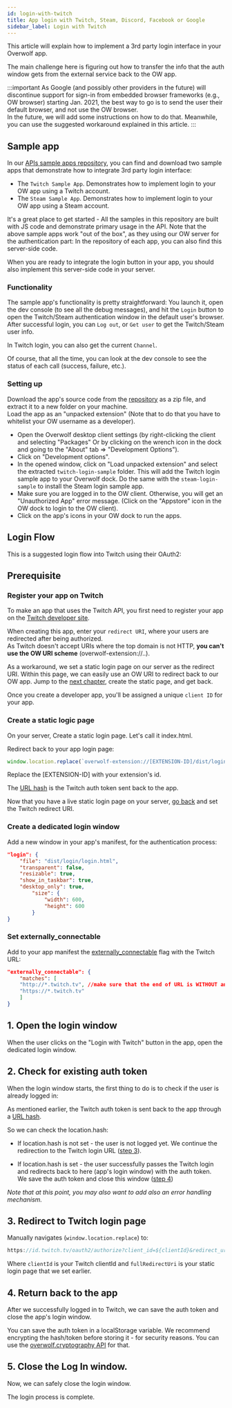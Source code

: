 ```yaml
---
id: login-with-twitch
title: App login with Twitch, Steam, Discord, Facebook or Google
sidebar_label: Login with Twitch
---
```


This article will explain how to implement a 3rd party login interface in your Overwolf app.  

The main challenge here is figuring out how to transfer the info that the auth window gets from the external service back to the OW app.

:::important
As Google (and possibly other providers in the future) will discontinue support for sign-in from embedded browser frameworks (e.g., OW browser) starting Jan. 2021, the best way to go is to send the user their default browser, and not use the OW browser.  
In the future, we will add some instructions on how to do that. Meanwhile, you can use the suggested workaround explained in this article.
:::

## Sample app

In our [APIs sample apps repository](https://github.com/overwolf/apis-sample-apps), you can find and download two sample apps that demonstrate how to integrate 3rd party login interface: 

* The `Twitch Sample App`. Demonstrates how to implement login to your OW app using a Twitch account.
* The `Steam Sample App`. Demonstrates how to implement login to your OW app using a Steam account.

It's a great place to get started - All the samples in this repository are built with JS code and demonstrate primary usage in the API.
Note that the above sample apps work "out of the box", as they using our OW server for the authentication part:
In the repository of each app, you can also find this server-side code. 

When you are ready to integrate the login button in your app, you should also implement this server-side code in your server.

### Functionality

The sample app's functionality is pretty straightforward: You launch it, open the dev console (to see all the debug messages), and hit the `Login` button to open the Twitch/Steam authentication window in the default user's browser. After successful login, you can `Log out`, or `Get user` to get the Twitch/Steam user info.

In Twitch login, you can also get the current `Channel`.

Of course, that all the time, you can look at the dev console to see the status of each call (success, failure, etc.). 

### Setting up

Download the app's source code from the [repository](https://github.com/overwolf/apis-sample-apps) as a zip file, and extract it to a new folder on your machine.  
Load the app as an "unpacked extension" (Note that to do that you have to whitelist your OW username as a developer).

* Open the Overwolf desktop client settings (by right-clicking the client and selecting "Packages" Or by clicking on the wrench icon in the dock and going to the "About" tab => "Development Options").
* Click on "Development options".
* In the opened window, click on "Load unpacked extension" and select the extracted `twitch-login-sample` folder. This will add the Twitch login sample app to your Overwolf dock. Do the same with the `steam-login-sample` to install the Steam login sample app.
* Make sure you are logged in to the OW client. Otherwise, you will get an "Unauthorized App" error message. (Click on the "Appstore" icon in the OW dock to login to the OW client).
* Click on the app's icons in your OW dock to run the apps.

## Login Flow

This is a suggested login flow into Twitch using their OAuth2:

## Prerequisite

### Register your app on Twitch

To make an app that uses the Twitch API, you first need to register your app on the [Twitch developer site](https://dev.twitch.tv/dashboard/apps/create).  

When creating this app, enter your `redirect URI`, where your users are redirected after being authorized.  
As Twitch doesn't accept URIs where the top domain is not HTTP, **you can't use the OW URI scheme** (overwolf-extension://..).  

As a workaround, we set a static login page on our server as the redirect URI. Within this page, we can easily use an OW URI to redirect back to our OW app. Jump to the [next chapter](#create-a-static-logic-page), create the static page, and get back. 

Once you create a developer app, you'll be assigned a unique `client ID` for your app.

### Create a static logic page

On your server, Create a static login page. Let's call it index.html.

Redirect back to your app login page:

```js
window.location.replace(`overwolf-extension://[EXTENSION-ID]/dist/login/login.html${location.hash}`);
```

Replace the [EXTENSION-ID] with your extension's id.  

The [URL hash](https://www.w3schools.com/jsref/prop_loc_hash.asp) is the Twitch auth token sent back to the app.

Now that you have a live static login page on your server, [go back](#register-your-app-on-twitch) and set the Twitch redirect URI.

### Create a dedicated login window

Add a new window in your app's manifest, for the authentication process:

```json
"login": {
    "file": "dist/login/login.html",
    "transparent": false,
    "resizable": true,
    "show_in_taskbar": true,
    "desktop_only": true,
        "size": {
            "width": 600,
            "height": 600
        }
}
```

### Set externally_connectable

Add to your app manifest the [externally_connectable](../api/manifest-json#externally_connectable) flag with the Twitch URL:

```json
"externally_connectable": {
    "matches": [
    "http://*.twitch.tv", //make sure that the end of URL is WITHOUT any slash/backslash
    "https://*.twitch.tv"
    ]
}
```

## 1. Open the login window

When the user clicks on the "Login with Twitch" button in the app, open the dedicated login window.

## 2. Check for existing auth token

When the login window starts, the first thing to do is to check if the user is already logged in:  

As mentioned earlier, the Twitch auth token is sent back to the app through a [URL hash](https://www.w3schools.com/jsref/prop_loc_hash.asp).

So we can check the location.hash: 

* If location.hash is not set - the user is not logged yet. We continue the redirection to the Twitch login URL ([step 3](#3-redirect-to-twitch-login-page)).

* If location.hash is set - the user successfully passes the Twitch login and redirects back to here (app's login window) with the auth token.  
  We save the auth token and close this window ([step 4](#4-return-back-to-the-app))

*Note that at this point, you may also want to add also an error handling mechanism.*

## 3. Redirect to Twitch login page

Manually navigates (`window.location.replace`) to: 

```js
https://id.twitch.tv/oauth2/authorize?client_id=${clientId}&redirect_uri=${fullRedirectUri}`
```

Where `clientId` is your Twitch clientId and `fullRedirectUri` is your static login page that we set earlier. 
 
## 4. Return back to the app

After we successfully logged in to Twitch, we can save the auth token and close the app's login window.

You can save the auth token in a localStorage variable. We recommend encrypting the hash/token before storing it - for security reasons. You can use the [overwolf.cryptography API](../api/overwolf-cryptography) for that.

## 5.  Close the Log In window.

Now, we can safely close the login window. 

The login process is complete.
